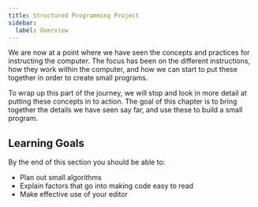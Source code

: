 ```yaml
---
title: Structured Programming Project
sidebar:
  label: Overview
---
```


We are now at a point where we have seen the concepts and practices for instructing the computer. The focus has been on the different instructions, how they work within the computer, and how we can start to put these together in order to create small programs.

To wrap up this part of the journey, we will stop and look in more detail at putting these concepts in to action. The goal of this chapter is to bring together the details we have seen say far, and use these to build a small program.

## Learning Goals

By the end of this section you should be able to:

- Plan out small algorithms
- Explain factors that go into making code easy to read
- Make effective use of your editor
